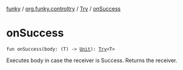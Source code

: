 [funky](../../index.md) / [org.funky.controltry](../index.md) / [Try](index.md) / [onSuccess](.)

# onSuccess

`fun onSuccess(body: (T) -> `[`Unit`](https://kotlinlang.org/api/latest/jvm/stdlib/kotlin/-unit/index.html)`): `[`Try`](index.md)`<T>`

Executes body in case the receiver is Success. Returns the receiver.

